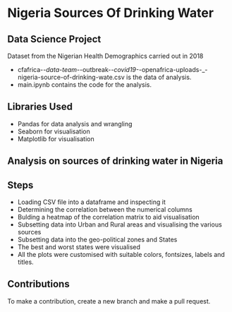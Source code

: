 # Nigeria Sources Of Drinking Water
## Data Science Project
Dataset from the Nigerian Health Demographics carried out in 2018
- cfafrica-_-data-team-_-outbreak-_-covid19-_-openafrica-uploads-_-nigeria-source-of-drinking-wate.csv is the data of analysis.    
- main.ipynb contains the code for the analysis.

## Libraries Used
- Pandas for data  analysis and wrangling 
- Seaborn for visualisation
- Matplotlib for visualisation

## Analysis on sources of drinking water in Nigeria

## Steps 
- Loading CSV file into a dataframe and inspecting it
- Determining the correlation between the numerical columns 
- Bulding a heatmap of the correlation matrix to aid visualisation
- Subsetting data into Urban and Rural areas and visualising the various sources 
- Subsetting data into the geo-political zones and States
- The best and worst states were visualised
- All the plots were customised with suitable colors, fontsizes, labels and titles. 

## Contributions
To make a contribution, create a new branch and make a pull request. 

